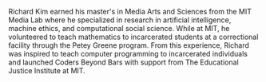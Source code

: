 Richard Kim earned his master's in Media Arts and Sciences from the MIT Media Lab where he specialized in research in artificial intelligence, machine ethics, and computational social science. While at MIT, he volunteered to teach mathematics to incarcerated students at a correctional facility through the Petey Greene program. From this experience, Richard was inspired to teach computer programming to incarcerated individuals and launched Coders Beyond Bars with support from The Educational Justice Institute at MIT.
